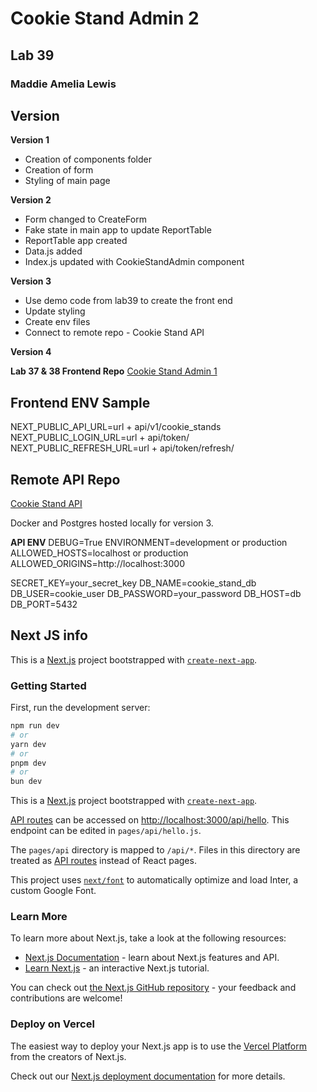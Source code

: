 # Cookie Stand Admin 2
## Lab 39
### Maddie Amelia Lewis

## Version

**Version 1**
- Creation of components folder
- Creation of form 
- Styling of main page

**Version 2**
- Form changed to CreateForm
- Fake state in main app to update ReportTable
- ReportTable app created
- Data.js added
- Index.js updated with CookieStandAdmin component

**Version 3**
- Use demo code from lab39 to create the front end
- Update styling
- Create env files
- Connect to remote repo - Cookie Stand API

**Version 4**

**Lab 37 & 38 Frontend Repo**
[Cookie Stand Admin 1](https://github.com/maddieamie/cookie-stand-admin)

## Frontend ENV Sample

NEXT_PUBLIC_API_URL=url + api/v1/cookie_stands
NEXT_PUBLIC_LOGIN_URL=url + api/token/
NEXT_PUBLIC_REFRESH_URL=url + api/token/refresh/


## Remote API Repo

[Cookie Stand API](https://github.com/maddieamie/cookie-stand-api)

Docker and Postgres hosted locally for version 3. 

**API ENV**
DEBUG=True
ENVIRONMENT=development or production 
ALLOWED_HOSTS=localhost or production
ALLOWED_ORIGINS=http://localhost:3000

SECRET_KEY=your_secret_key
DB_NAME=cookie_stand_db
DB_USER=cookie_user
DB_PASSWORD=your_password
DB_HOST=db
DB_PORT=5432

## Next JS info

This is a [Next.js](https://nextjs.org) project bootstrapped with [`create-next-app`](https://nextjs.org/docs/pages/api-reference/create-next-app).

### Getting Started

First, run the development server:

```bash
npm run dev
# or
yarn dev
# or
pnpm dev
# or
bun dev
```

This is a [Next.js](https://nextjs.org/) project bootstrapped with [`create-next-app`](https://github.com/vercel/next.js/tree/canary/packages/create-next-app).


[API routes](https://nextjs.org/docs/api-routes/introduction) can be accessed on [http://localhost:3000/api/hello](http://localhost:3000/api/hello). This endpoint can be edited in `pages/api/hello.js`.

The `pages/api` directory is mapped to `/api/*`. Files in this directory are treated as [API routes](https://nextjs.org/docs/api-routes/introduction) instead of React pages.

This project uses [`next/font`](https://nextjs.org/docs/basic-features/font-optimization) to automatically optimize and load Inter, a custom Google Font.

### Learn More

To learn more about Next.js, take a look at the following resources:

- [Next.js Documentation](https://nextjs.org/docs) - learn about Next.js features and API.
- [Learn Next.js](https://nextjs.org/learn) - an interactive Next.js tutorial.

You can check out [the Next.js GitHub repository](https://github.com/vercel/next.js/) - your feedback and contributions are welcome!

### Deploy on Vercel

The easiest way to deploy your Next.js app is to use the [Vercel Platform](https://vercel.com/new?utm_medium=default-template&filter=next.js&utm_source=create-next-app&utm_campaign=create-next-app-readme) from the creators of Next.js.

Check out our [Next.js deployment documentation](https://nextjs.org/docs/deployment) for more details.

